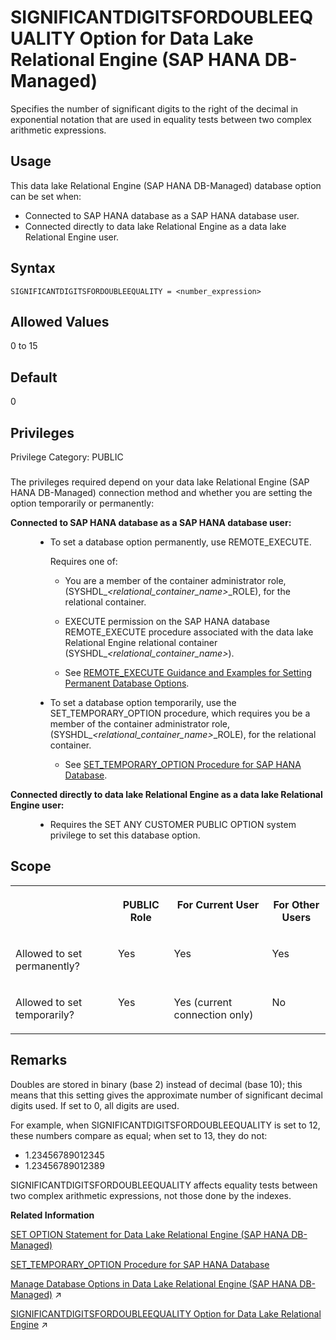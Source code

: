 <!-- loioc76c789fc5c64cc8bcdbb0a22e3ad765 -->

# SIGNIFICANTDIGITSFORDOUBLEEQUALITY Option for Data Lake Relational Engine \(SAP HANA DB-Managed\)

Specifies the number of significant digits to the right of the decimal in exponential notation that are used in equality tests between two complex arithmetic expressions.



<a name="loioc76c789fc5c64cc8bcdbb0a22e3ad765__section_dzz_4jj_kyb"/>

## Usage

This data lake Relational Engine \(SAP HANA DB-Managed\) database option can be set when:

-   Connected to SAP HANA database as a SAP HANA database user.
-   Connected directly to data lake Relational Engine as a data lake Relational Engine user.



<a name="loioc76c789fc5c64cc8bcdbb0a22e3ad765__section_erj_vrz_lrb"/>

## Syntax

```
SIGNIFICANTDIGITSFORDOUBLEEQUALITY = <number_expression>
```



<a name="loioc76c789fc5c64cc8bcdbb0a22e3ad765__section_snx_vrz_lrb"/>

## Allowed Values

0 to 15



<a name="loioc76c789fc5c64cc8bcdbb0a22e3ad765__section_axk_wrz_lrb"/>

## Default

0



<a name="loioc76c789fc5c64cc8bcdbb0a22e3ad765__section_q2h_bvb_dxb"/>

## Privileges

Privilege Category: PUBLIC



### 

The privileges required depend on your data lake Relational Engine \(SAP HANA DB-Managed\) connection method and whether you are setting the option temporarily or permanently:


<dl>
<dt><b>

Connected to SAP HANA database as a SAP HANA database user:

</b></dt>
<dd>

-   To set a database option permanently, use REMOTE\_EXECUTE.

    Requires one of:

    -   You are a member of the container administrator role, \(SYSHDL\_*<relational\_container\_name\>*\_ROLE\), for the relational container.
    -   EXECUTE permission on the SAP HANA database REMOTE\_EXECUTE procedure associated with the data lake Relational Engine relational container \(SYSHDL\_*<relational\_container\_name\>*\).

    -   See [REMOTE\_EXECUTE Guidance and Examples for Setting Permanent Database Options](remote-execute-guidance-and-examples-for-setting-permanent-database-options-0023bea.md).


-   To set a database option temporarily, use the SET\_TEMPORARY\_OPTION procedure, which requires you be a member of the container administrator role, \(SYSHDL\_*<relational\_container\_name\>*\_ROLE\), for the relational container.

    -   See [SET\_TEMPORARY\_OPTION Procedure for SAP HANA Database](../080-sap-hana-database-for-data-lake-relational-engine/set-temporary-option-procedure-for-sap-hana-database-abcd703.md).





</dd><dt><b>

Connected directly to data lake Relational Engine as a data lake Relational Engine user:

</b></dt>
<dd>

-   Requires the SET ANY CUSTOMER PUBLIC OPTION system privilege to set this database option.



</dd>
</dl>



<a name="loioc76c789fc5c64cc8bcdbb0a22e3ad765__section_sp1_xrz_lrb"/>

## Scope


<table>
<tr>
<th valign="top">

 

</th>
<th valign="top">

PUBLIC Role

</th>
<th valign="top">

For Current User

</th>
<th valign="top">

For Other Users

</th>
</tr>
<tr>
<td valign="top">

Allowed to set permanently?

</td>
<td valign="top">

Yes

</td>
<td valign="top">

Yes

</td>
<td valign="top">

Yes

</td>
</tr>
<tr>
<td valign="top">

Allowed to set temporarily?

</td>
<td valign="top">

Yes

</td>
<td valign="top">

Yes \(current connection only\)

</td>
<td valign="top">

No

</td>
</tr>
</table>



<a name="loioc76c789fc5c64cc8bcdbb0a22e3ad765__section_gqz_xrz_lrb"/>

## Remarks

Doubles are stored in binary \(base 2\) instead of decimal \(base 10\); this means that this setting gives the approximate number of significant decimal digits used. If set to 0, all digits are used.

For example, when SIGNIFICANTDIGITSFORDOUBLEEQUALITY is set to 12, these numbers compare as equal; when set to 13, they do not:

-   1.23456789012345
-   1.23456789012389

SIGNIFICANTDIGITSFORDOUBLEEQUALITY affects equality tests between two complex arithmetic expressions, not those done by the indexes.

**Related Information**  


[SET OPTION Statement for Data Lake Relational Engine \(SAP HANA DB-Managed\)](../030-sql-statements/set-option-statement-for-data-lake-relational-engine-sap-hana-db-managed-84a37a4.md "Changes options that affect the behavior of the database and its compatibility with Transact-SQL. Setting the value of an option can change the behavior for all users or an individual user, in either a temporary or permanent scope.")

[SET\_TEMPORARY\_OPTION Procedure for SAP HANA Database](../080-sap-hana-database-for-data-lake-relational-engine/set-temporary-option-procedure-for-sap-hana-database-abcd703.md "Grant database options temporarily for the current connection only on a data lake Relational Engine relational container.")

[Manage Database Options in Data Lake Relational Engine (SAP HANA DB-Managed)](https://help.sap.com/viewer/9220e7fec0fe4503b5c5a6e21d584e63/2024_3_QRC/en-US/964f12eb2961478b8205f5bfd8ee2ec6.html "Data lake Relational Engine database options are configurable settings that change the way the data lake Relational Engine instance behaves or performs.") :arrow_upper_right:

[SIGNIFICANTDIGITSFORDOUBLEEQUALITY Option for Data Lake Relational Engine](https://help.sap.com/viewer/19b3964099384f178ad08f2d348232a9/2024_3_QRC/en-US/a6548b1c84f210159d55cfd18f663415.html "Specifies the number of significant digits to the right of the decimal in exponential notation that are used in equality tests between two complex arithmetic expressions.") :arrow_upper_right:

